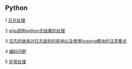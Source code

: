 ## Python

1 [日志处理](https://github.com/luofengmacheng/python/blob/master/logging.md)

2 [php调用python无结果的处理](https://github.com/luofengmacheng/python/blob/master/php_call_python.md)

3 [日志的继承对日志级别的影响以及使用logging模块的注意要点](https://github.com/luofengmacheng/python/blob/master/logging_level.md)

4 [编码问题](https://github.com/luofengmacheng/python/blob/master/encode.md)

5 [异常处理](https://github.com/luofengmacheng/python/blob/master/exception.md)